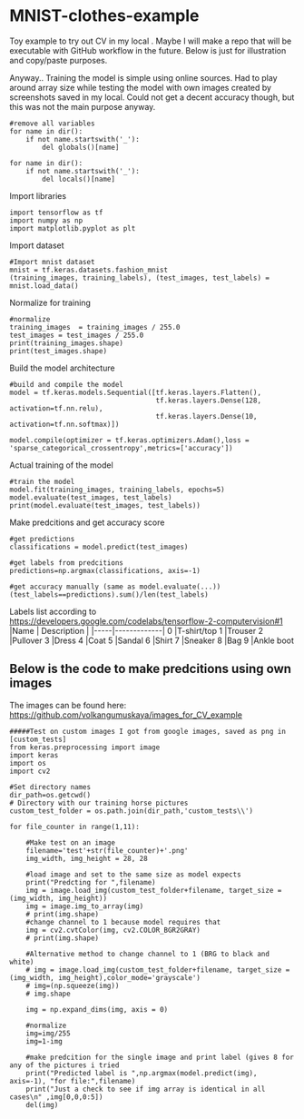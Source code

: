 # MNIST-clothes-example
Toy example to try out CV in my local . Maybe I will make a repo that will be executable with GitHub workflow in the future. Below is just for illustration and copy/paste purposes. 

Anyway.. Training the model is simple using online sources. Had to play around array size while testing the model with own images created by screenshots saved in my local. Could not get a decent accuracy though, but this was not the main purpose anyway.

```
#remove all variables
for name in dir():
    if not name.startswith('_'):
        del globals()[name]

for name in dir():
    if not name.startswith('_'):
        del locals()[name]
```

Import libraries

```
import tensorflow as tf
import numpy as np
import matplotlib.pyplot as plt
```
Import dataset 
```
#Import mnist dataset
mnist = tf.keras.datasets.fashion_mnist
(training_images, training_labels), (test_images, test_labels) = mnist.load_data()
```
Normalize for training 
```
#normalize
training_images  = training_images / 255.0
test_images = test_images / 255.0
print(training_images.shape)
print(test_images.shape)
```
Build the model architecture
```
#build and compile the model
model = tf.keras.models.Sequential([tf.keras.layers.Flatten(),
                                    tf.keras.layers.Dense(128, activation=tf.nn.relu),
                                    tf.keras.layers.Dense(10, activation=tf.nn.softmax)])

model.compile(optimizer = tf.keras.optimizers.Adam(),loss = 'sparse_categorical_crossentropy',metrics=['accuracy'])
```

Actual training of the model

```
#train the model
model.fit(training_images, training_labels, epochs=5)
model.evaluate(test_images, test_labels)
print(model.evaluate(test_images, test_labels))
```

Make predcitions and get accuracy score
```
#get predictions
classifications = model.predict(test_images)

#get labels from predcitions
predictions=np.argmax(classifications, axis=-1)

#get accuracy manually (same as model.evaluate(...))
(test_labels==predictions).sum()/len(test_labels)
```

Labels list according to https://developers.google.com/codelabs/tensorflow-2-computervision#1
|Name | Description |
|-----|-------------|
0 |T-shirt/top
1 |Trouser
2 |Pullover
3 |Dress
4 |Coat
5 |Sandal
6 |Shirt
7 |Sneaker
8 |Bag
9 |Ankle boot

## Below is the code to make predcitions using own images
The images can be found here: https://github.com/volkangumuskaya/images_for_CV_example


```
#####Test on custom images I got from google images, saved as png in [custom_tests]
from keras.preprocessing import image
import keras
import os
import cv2

#Set directory names
dir_path=os.getcwd()
# Directory with our training horse pictures
custom_test_folder = os.path.join(dir_path,'custom_tests\\')

for file_counter in range(1,11):

    #Make test on an image
    filename='test'+str(file_counter)+'.png'
    img_width, img_height = 28, 28

    #load image and set to the same size as model expects
    print("Predcting for ",filename)
    img = image.load_img(custom_test_folder+filename, target_size = (img_width, img_height))
    img = image.img_to_array(img)
    # print(img.shape)
    #change channel to 1 because model requires that
    img = cv2.cvtColor(img, cv2.COLOR_BGR2GRAY)
    # print(img.shape)

    #Alternative method to change channel to 1 (BRG to black and white)
    # img = image.load_img(custom_test_folder+filename, target_size = (img_width, img_height),color_mode='grayscale')
    # img=(np.squeeze(img))
    # img.shape

    img = np.expand_dims(img, axis = 0)

    #normalize
    img=img/255
    img=1-img

    #make predcition for the single image and print label (gives 8 for any of the pictures i tried
    print("Predicted label is ",np.argmax(model.predict(img), axis=-1), "for file:",filename)
    print("Just a check to see if img array is identical in all cases\n" ,img[0,0,0:5])
    del(img)
```
